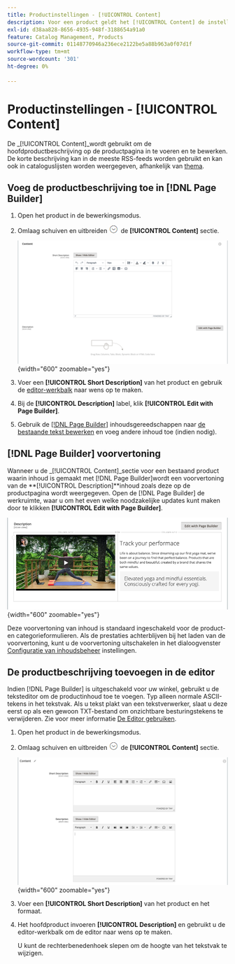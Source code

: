 ```yaml
---
title: Productinstellingen - [!UICONTROL Content]
description: Voor een product geldt het [!UICONTROL Content] de instellingen definiëren de hoofdbeschrijving van het product die op de productpagina wordt weergegeven.
exl-id: d38aa828-8656-4935-948f-3188654a91a0
feature: Catalog Management, Products
source-git-commit: 01148770946a236ece2122be5a88b963a0f07d1f
workflow-type: tm+mt
source-wordcount: '301'
ht-degree: 0%

---
```


# Productinstellingen - [!UICONTROL Content]

De _[!UICONTROL Content]_wordt gebruikt om de hoofdproductbeschrijving op de productpagina in te voeren en te bewerken. De korte beschrijving kan in de meeste RSS-feeds worden gebruikt en kan ook in cataloguslijsten worden weergegeven, afhankelijk van [thema](../content-design/themes.md).

## Voeg de productbeschrijving toe in [!DNL Page Builder]

1. Open het product in de bewerkingsmodus.

1. Omlaag schuiven en uitbreiden ![Expansiekiezer](../assets/icon-display-expand.png) de **[!UICONTROL Content]** sectie.

   ![Productinhoud](./assets/product-content.png){width="600" zoomable="yes"}

1. Voer een **[!UICONTROL Short Description]** van het product en gebruik de [editor-werkbalk](../content-design/editor.md) naar wens op te maken.

1. Bij de **[!UICONTROL Description]** label, klik **[!UICONTROL Edit with Page Builder]**.

1. Gebruik de [[!DNL Page Builder]](../page-builder/introduction.md) inhoudsgereedschappen naar [de bestaande tekst bewerken](../page-builder/text.md) en voeg andere inhoud toe (indien nodig).

## [!DNL Page Builder] voorvertoning

Wanneer u de _[!UICONTROL Content]_sectie voor een bestaand product waarin inhoud is gemaakt met [!DNL Page Builder]wordt een voorvertoning van de **[!UICONTROL Description]**inhoud zoals deze op de productpagina wordt weergegeven. Open de [!DNL Page Builder] de werkruimte, waar u om het even welke noodzakelijke updates kunt maken door te klikken **[!UICONTROL Edit with Page Builder]**.

![Voorvertoning van beschrijving](../page-builder/assets/pb-product-category-content-preview.png){width="600" zoomable="yes"}

Deze voorvertoning van inhoud is standaard ingeschakeld voor de product- en categorieformulieren. Als de prestaties achterblijven bij het laden van de voorvertoning, kunt u de voorvertoning uitschakelen in het dialoogvenster [Configuratie van inhoudsbeheer](../configuration-reference/general/content-management.md#advanced-content-tools) instellingen.

## De productbeschrijving toevoegen in de editor

Indien [!DNL Page Builder] is uitgeschakeld voor uw winkel, gebruikt u de teksteditor om de productinhoud toe te voegen. Typ alleen normale ASCII-tekens in het tekstvak. Als u tekst plakt van een tekstverwerker, slaat u deze eerst op als een gewoon TXT-bestand om onzichtbare besturingstekens te verwijderen. Zie voor meer informatie [De Editor gebruiken](../content-design/editor.md).

1. Open het product in de bewerkingsmodus.

1. Omlaag schuiven en uitbreiden ![Expansiekiezer](../assets/icon-display-expand.png) de **[!UICONTROL Content]** sectie.

   ![Eenvoudige productinhoud](./assets/product-simple-content.png){width="600" zoomable="yes"}

1. Voer een **[!UICONTROL Short Description]** van het product en het formaat.

1. Het hoofdproduct invoeren **[!UICONTROL Description]** en gebruikt u de editor-werkbalk om de editor naar wens op te maken.

   U kunt de rechterbenedenhoek slepen om de hoogte van het tekstvak te wijzigen.
